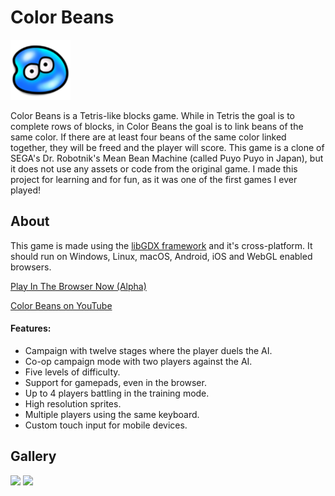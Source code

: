 # Color Beans

![bean](android/res/drawable-xhdpi/ic_launcher.png)

Color Beans is a Tetris-like blocks game. While in Tetris the goal is to complete rows of blocks, in
Color Beans the goal is to link beans of the same color. If there are at least four beans of the
same color linked together, they will be freed and the player will score. This game is a clone of
SEGA's Dr. Robotnik's Mean Bean Machine (called Puyo Puyo in Japan), but it does not use any assets
or code from the original game. I made this project for learning and for fun, as it was one of the
first games I ever played!

## About

This game is made using the [libGDX framework](https://github.com/libgdx/libgdx) and it's
cross-platform. It should run on Windows, Linux, macOS, Android, iOS and WebGL enabled browsers.

[Play In The Browser Now (Alpha)](https://www.viniciusjardim.com/p/color-beans)

[Color Beans on YouTube](https://www.youtube.com/watch?v=Y23elA1GUTA)

#### Features:

* Campaign with twelve stages where the player duels the AI.
* Co-op campaign mode with two players against the AI.
* Five levels of difficulty.
* Support for gamepads, even in the browser.
* Up to 4 players battling in the training mode.
* High resolution sprites.
* Multiple players using the same keyboard.
* Custom touch input for mobile devices.

## Gallery

<img src="https://user-images.githubusercontent.com/1520962/33919110-a7d3c6be-df95-11e7-9406-cbc02060e6e0.png" width="640">

<img src="https://user-images.githubusercontent.com/1520962/33919127-bb563276-df95-11e7-947f-e1fa1cd5fcb5.png" width="360">
